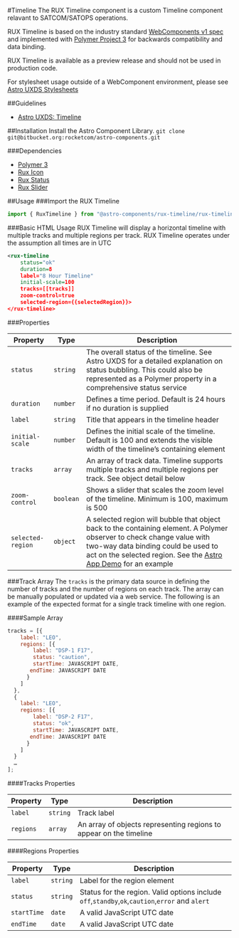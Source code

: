 #Timeline
The RUX Timeline component is a custom Timeline component relavant to SATCOM/SATOPS operations.

RUX Timeline is based on the industry standard [WebComponents v1 spec](https://html.spec.whatwg.org/multipage/custom-elements.html) and implemented with [Polymer Project 3](https://www.polymer-project.org) for backwards compatibility and data binding.

RUX Timeline is available as a preview release and should not be used in production code.

For stylesheet usage outside of a WebComponent environment, please see [Astro UXDS Stylesheets](https://bitbucket.org/rocketcom/astro-styles)

##Guidelines

* [Astro UXDS: Timeline](http://cms.astrouxds.com/library/timeline)

##Installation
Install the Astro Component Library.
`git clone git@bitbucket.org:rocketcom/astro-components.git`

###Dependencies

* [Polymer 3](https://www.polymer-project.com)
* [Rux Icon](https://bitbucket.org/rocketcom/astro-components/src/master/src/astro-components/rux-icon/)
* [Rux Status](https://bitbucket.org/rocketcom/astro-components/src/master/src/astro-components/rux-status/)
* [Rux Slider](https://bitbucket.org/rocketcom/astro-components/src/master/src/astro-components/rux-slider/)

##Usage
###Import the RUX Timeline

```javascript
import { RuxTimeline } from "@astro-components/rux-timeline/rux-timeline.js";
```

###Basic HTML Usage
RUX Timeline will display a horizontal timeline with multiple tracks and multiple regions per track. RUX Timeline operates under the assumption all times are in UTC

```xml
<rux-timeline
	status="ok"
	duration=8
	label="8 Hour Timeline"
	initial-scale=100
	tracks=[[tracks]]
	zoom-control=true
	selected-region={{selectedRegion}}>
</rux-timeline>
```

###Properties

| Property          | Type      | Description                                                                                                                                                                                                                                                        |
| ----------------- | --------- | ------------------------------------------------------------------------------------------------------------------------------------------------------------------------------------------------------------------------------------------------------------------ |
| `status`          | `string`  | The overall status of the timeline. See Astro UXDS for a detailed explanation on status bubbling. This could also be represented as a Polymer property in a comprehensive status service                                                                           |
| `duration`        | `number`  | Defines a time period. Default is 24 hours if no duration is supplied                                                                                                                                                                                              |
| `label`           | `string`  | Title that appears in the timeline header                                                                                                                                                                                                                          |
| `initial-scale`   | `number`  | Defines the initial scale of the timeline. Default is 100 and extends the visible width of the timeline’s containing element                                                                                                                                       |
| `tracks`          | `array`   | An array of track data. Timeline supports multiple tracks and multiple regions per track. See object detail below                                                                                                                                                  |
| `zoom-control`    | `boolean` | Shows a slider that scales the zoom level of the timeline. Minimum is 100, maximum is 500                                                                                                                                                                          |
| `selected-region` | `object`  | A selected region will bubble that object back to the containing element. A Polymer observer to check change value with two-way data binding could be used to act on the selected region. See the [Astro App Demo](https://astro-app.rocketcom.com) for an example |

###Track Array
The `tracks` is the primary data source in defining the number of tracks and the number of regions on each track. The array can be manually populated or updated via a web service. The following is an example of the expected format for a single track timeline with one region.

####Sample Array

```javascript
tracks = [{
	label: "LEO",
	regions: [{
		label: "DSP-1 F17",
		status: "caution",
		startTime: JAVASCRIPT DATE,
       endTime: JAVASCRIPT DATE
      }
    ]
  },
  {
	label: "LEO",
	regions: [{
		label: "DSP-2 F17",
		status: "ok",
		startTime: JAVASCRIPT DATE,
       endTime: JAVASCRIPT DATE
      }
    ]
  }
  …
];
```

####Tracks Properties

| Property  | Type     | Description                                                        |
| --------- | -------- | ------------------------------------------------------------------ |
| `label`   | `string` | Track label                                                        |
| `regions` | `array`  | An array of objects representing regions to appear on the timeline |

####Regions Properties

| Property    | Type     | Description                                                                                     |
| ----------- | -------- | ----------------------------------------------------------------------------------------------- |
| `label`     | `string` | Label for the region element                                                                    |
| `status`    | `string` | Status for the region. Valid options include `off`,`standby`,`ok`,`caution`,`error` and `alert` |
| `startTime` | `date`   | A valid JavaScript UTC date                                                                     |
| `endTime`   | `date`   | A valid JavaScript UTC date                                                                     |
